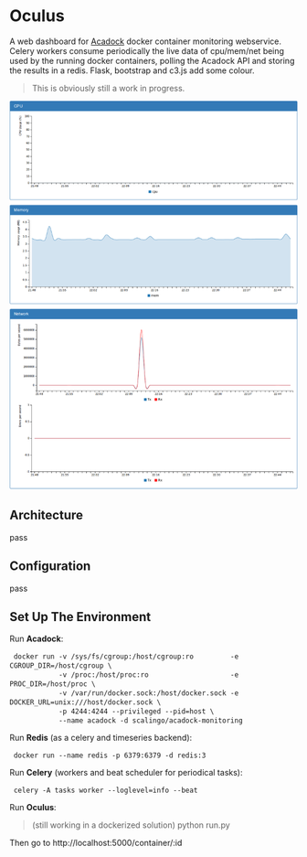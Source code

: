 
Oculus
======

A web dashboard for [Acadock](https://github.com/Scalingo/acadock-monitoring) docker container monitoring webservice. Celery workers consume periodically the live data of cpu/mem/net being used by the running docker containers, polling the Acadock API and storing the results in a redis. Flask, bootstrap and c3.js add some colour.

> This is obviously still a work in progress.

![preview](acadock-front.png "preview")

Architecture
------------

pass

Configuration
-------------

pass

Set Up The Environment
----------------------

Run **Acadock**:

```
 docker run -v /sys/fs/cgroup:/host/cgroup:ro         -e CGROUP_DIR=/host/cgroup \
            -v /proc:/host/proc:ro                    -e PROC_DIR=/host/proc \
            -v /var/run/docker.sock:/host/docker.sock -e DOCKER_URL=unix:///host/docker.sock \
            -p 4244:4244 --privileged --pid=host \
            --name acadock -d scalingo/acadock-monitoring
```

Run **Redis** (as a celery and timeseries backend):

```
 docker run --name redis -p 6379:6379 -d redis:3
```

Run **Celery** (workers and beat scheduler for periodical tasks):

```
 celery -A tasks worker --loglevel=info --beat
```

Run **Oculus**:

> (still working in a dockerized solution)
> python run.py

Then go to http://localhost:5000/container/:id 

